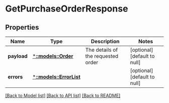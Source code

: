 # GetPurchaseOrderResponse

## Properties
Name | Type | Description | Notes
------------ | ------------- | ------------- | -------------
**payload** | [***::models::Order**](Order.md) | The details of the requested order | [optional] [default to null]
**errors** | [***::models::ErrorList**](ErrorList.md) |  | [optional] [default to null]

[[Back to Model list]](../README.md#documentation-for-models) [[Back to API list]](../README.md#documentation-for-api-endpoints) [[Back to README]](../README.md)


